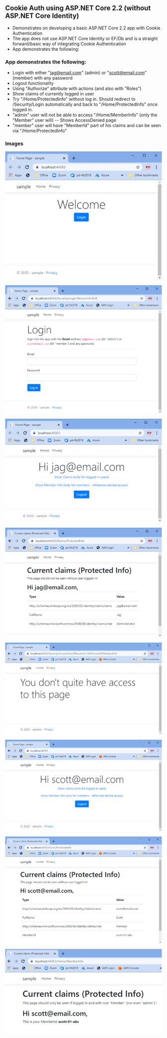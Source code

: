 ## Cookie Auth using ASP.NET Core 2.2 (without ASP.NET Core Identity)

 - Demonstrates on developing a basic ASP.NET Core 2.2 app with Cookie Authentication
 - The app does not use ASP.NET Core Identity or EF/Db and is a straight forward/basic way of integrating Cookie Authentication
 - App demonstrates the following:
 
 

### App demonstrates the following:
- Login with either "jag@email.com" (admin) or "scott@email.com" (member) with any password
- Logout functionality
- Using "Authorize" attribute with actions (and also with "Roles")
- Show claims of currently logged in user
- Try "/Home/ProtectedInfo" without log in.  Should redirect to /Security/Login automatically and back to "/Home/ProtectedInfo" once logged in.
- "admin" user will not be able to access "/Home/MemberInfo" (only the "Member" user will)
-- Shows AccessDenied page
- "member" user will have "MemberId" part of his claims and can be seen via "/Home/ProtectedInfo"
 
### Images

![01.png](images/01.png?raw=true "01.png")

![02.png](images/02.png?raw=true "02.png")

![03.png](images/03.png?raw=true "03.png")

![04.png](images/04.png?raw=true "04.png")

![05.png](images/05.png?raw=true "05.png")

![06.png](images/06.png?raw=true "06.png")

![07.png](images/07.png?raw=true "07.png")

![08.png](images/08.png?raw=true "08.png")

